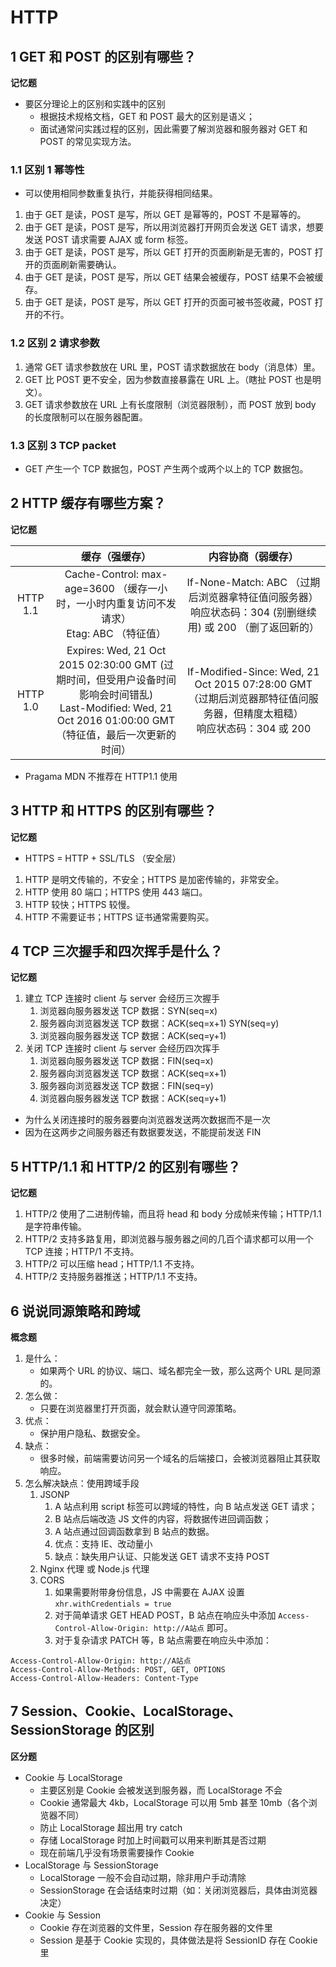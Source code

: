 # HTTP

## 1 GET 和 POST 的区别有哪些？

**记忆题**

- 要区分理论上的区别和实践中的区别
  - 根据技术规格文档，GET 和 POST 最大的区别是语义；
  - 面试通常问实践过程的区别，因此需要了解浏览器和服务器对 GET 和 POST 的常见实现方法。

### 1.1 区别 1 幂等性

- 可以使用相同参数重复执行，并能获得相同结果。

1.  由于 GET 是读，POST 是写，所以 GET 是幂等的，POST 不是幂等的。
2.  由于 GET 是读，POST 是写，所以用浏览器打开网页会发送 GET 请求，想要发送 POST 请求需要 AJAX 或 form 标签。
3.  由于 GET 是读，POST 是写，所以 GET 打开的页面刷新是无害的，POST 打开的页面刷新需要确认。
4.  由于 GET 是读，POST 是写，所以 GET 结果会被缓存，POST 结果不会被缓存。
5.  由于 GET 是读，POST 是写，所以 GET 打开的页面可被书签收藏，POST 打开的不行。

### 1.2 区别 2 请求参数

1.  通常 GET 请求参数放在 URL 里，POST 请求数据放在 body（消息体）里。
2.  GET 比 POST 更不安全，因为参数直接暴露在 URL 上。（瞎扯 POST 也是明文）。
3.  GET 请求参数放在 URL 上有长度限制（浏览器限制），而 POST 放到 body 的长度限制可以在服务器配置。

### 1.3 区别 3 TCP packet

- GET 产生一个 TCP 数据包，POST 产生两个或两个以上的 TCP 数据包。

## 2 HTTP 缓存有哪些方案？

**记忆题**

|          |                                                                          缓存（强缓存）                                                                           |                                                     内容协商（弱缓存）                                                     |
| :------: | :---------------------------------------------------------------------------------------------------------------------------------------------------------------: | :------------------------------------------------------------------------------------------------------------------------: |
| HTTP 1.1 |                                   Cache-Control: max-age=3600 （缓存一小时，一小时内重复访问不发请求）<br> Etag: ABC （特征值）                                   |        If-None-Match: ABC （过期后浏览器拿特征值问服务器）<br> 响应状态码：304 (别删继续用) 或 200 （删了返回新的）        |
| HTTP 1.0 | Expires: Wed, 21 Oct 2015 02:30:00 GMT (过期时间，但受用户设备时间影响会时间错乱)<br> Last-Modified: Wed, 21 Oct 2016 01:00:00 GMT （特征值，最后一次更新的时间） | If-Modified-Since: Wed, 21 Oct 2015 07:28:00 GMT （过期后浏览器那特征值问服务器，但精度太粗糙）<br> 响应状态码：304 或 200 |

- Pragama MDN 不推荐在 HTTP1.1 使用

## 3 HTTP 和 HTTPS 的区别有哪些？

**记忆题**

- HTTPS = HTTP + SSL/TLS （安全层）

1. HTTP 是明文传输的，不安全；HTTPS 是加密传输的，非常安全。
2. HTTP 使用 80 端口；HTTPS 使用 443 端口。
3. HTTP 较快；HTTPS 较慢。
4. HTTP 不需要证书；HTTPS 证书通常需要购买。

## 4 TCP 三次握手和四次挥手是什么？

**记忆题**

1. 建立 TCP 连接时 client 与 server 会经历三次握手
   1. 浏览器向服务器发送 TCP 数据：SYN(seq=x)
   2. 服务器向浏览器发送 TCP 数据：ACK(seq=x+1) SYN(seq=y)
   3. 浏览器向服务器发送 TCP 数据：ACK(seq=y+1)
2. 关闭 TCP 连接时 client 与 server 会经历四次挥手
   1. 浏览器向服务器发送 TCP 数据：FIN(seq=x)
   2. 服务器向浏览器发送 TCP 数据：ACK(seq=x+1)
   3. 服务器向浏览器发送 TCP 数据：FIN(seq=y)
   4. 浏览器向服务器发送 TCP 数据：ACK(seq=y+1)

- 为什么关闭连接时的服务器要向浏览器发送两次数据而不是一次
- 因为在这两步之间服务器还有数据要发送，不能提前发送 FIN

## 5 HTTP/1.1 和 HTTP/2 的区别有哪些？

**记忆题**

1. HTTP/2 使用了二进制传输，而且将 head 和 body 分成帧来传输；HTTP/1.1 是字符串传输。
2. HTTP/2 支持多路复用，即浏览器与服务器之间的几百个请求都可以用一个 TCP 连接；HTTP/1 不支持。
3. HTTP/2 可以压缩 head；HTTP/1.1 不支持。
4. HTTP/2 支持服务器推送；HTTP/1.1 不支持。

## 6 说说同源策略和跨域

**概念题**

1. 是什么：
   - 如果两个 URL 的协议、端口、域名都完全一致，那么这两个 URL 是同源的。
2. 怎么做：
   - 只要在浏览器里打开页面，就会默认遵守同源策略。
3. 优点：
   - 保护用户隐私、数据安全。
4. 缺点：
   - 很多时候，前端需要访问另一个域名的后端接口，会被浏览器阻止其获取响应。
5. 怎么解决缺点：使用跨域手段
   1. JSONP
      1. A 站点利用 script 标签可以跨域的特性，向 B 站点发送 GET 请求；
      2. B 站点后端改造 JS 文件的内容，将数据传进回调函数；
      3. A 站点通过回调函数拿到 B 站点的数据。
      4. 优点：支持 IE、改动量小
      5. 缺点：缺失用户认证、只能发送 GET 请求不支持 POST
   2. Nginx 代理 或 Node.js 代理
   3. CORS
      1. 如果需要附带身份信息，JS 中需要在 AJAX 设置 `xhr.withCredentials = true`
      2. 对于简单请求 GET HEAD POST，B 站点在响应头中添加 `Access-Control-Allow-Origin: http://A站点` 即可。
      3. 对于复杂请求 PATCH 等，B 站点需要在响应头中添加：

```
Access-Control-Allow-Origin: http://A站点
Access-Control-Allow-Methods: POST, GET, OPTIONS
Access-Control-Allow-Headers: Content-Type
```

## 7 Session、Cookie、LocalStorage、SessionStorage 的区别

**区分题**

- Cookie 与 LocalStorage
  - 主要区别是 Cookie 会被发送到服务器，而 LocalStorage 不会
  - Cookie 通常最大 4kb，LocalStorage 可以用 5mb 甚至 10mb（各个浏览器不同）
  - 防止 LocalStorage 超出用 try catch
  - 存储 LocalStorage 时加上时间戳可以用来判断其是否过期
  - 现在前端几乎没有场景需要操作 Cookie
- LocalStorage 与 SessionStorage
  - LocalStorage 一般不会自动过期，除非用户手动清除
  - SessionStorage 在会话结束时过期（如：关闭浏览器后，具体由浏览器决定）
- Cookie 与 Session
  - Cookie 存在浏览器的文件里，Session 存在服务器的文件里
  - Session 是基于 Cookie 实现的，具体做法是将 SessionID 存在 Cookie 里
